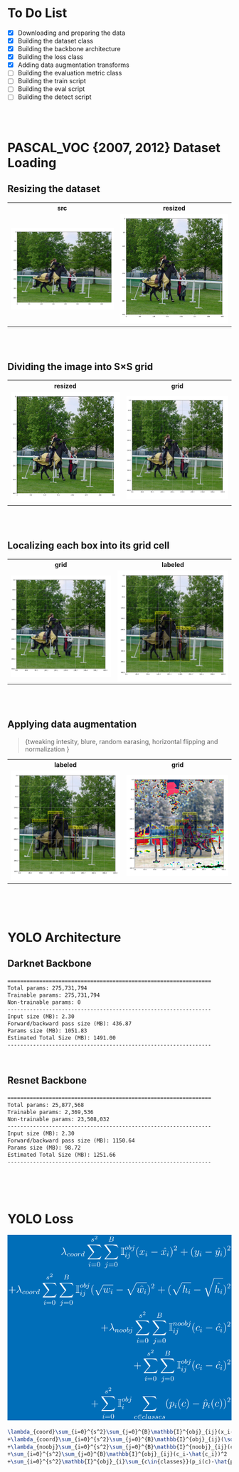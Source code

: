 # To Do List
- [x] Downloading and preparing the data
- [x] Building the dataset class
- [x] Building the backbone architecture
- [x] Building the loss class
- [x] Adding data augmentation transforms
- [ ] Building the evaluation metric class
- [ ] Building the train script
- [ ] Building the eval script
- [ ] Building the detect script

<br><br> 

# PASCAL_VOC {2007, 2012} Dataset Loading

## Resizing the dataset
<table>
    <th>
        src
    </th>
    <th>
        resized
    </th>
    <tr>
        <td><img src="assets/src_img.png"></td>
        <td><img src="assets/resized_img.png"></td>
    </tr>
</table>
<br><br>
    
## Dividing the image into S×S grid
<table>
    <th>
        resized
    </th>
    <th>
        grid
    </th>
    <tr>
        <td><img src="assets/resized_img.png"></td>
        <td><img src="assets/grid_img.png"></td>
    </tr>
</table>
<br><br>

## Localizing each box into its grid cell
<table>
    <th>
        grid
    </th>
    <th>
        labeled
    </th>
    <tr>
        <td><img src="assets/grid_img.png"></td>
        <td><img src="assets/labeled_img.png"></td>
    </tr>
    <tr>
</table>
<br><br>

## Applying data augmentation 
> {tweaking intesity, blure, random earasing, horizontal flipping and normalization }
<table>
    <th>
        labeled
    </th>
    <th>
        grid
    </th>
    <tr>
        <td><img src="assets/labeled_img.png"></td>
        <td><img src="assets/augmented_img.png"></td>
    </tr>
</table>
<br><br><br>

# YOLO Architecture

## Darknet Backbone
```
================================================================
Total params: 275,731,794
Trainable params: 275,731,794
Non-trainable params: 0
----------------------------------------------------------------
Input size (MB): 2.30
Forward/backward pass size (MB): 436.87
Params size (MB): 1051.83
Estimated Total Size (MB): 1491.00
----------------------------------------------------------------
```
<br>

## Resnet Backbone
```
================================================================
Total params: 25,877,568
Trainable params: 2,369,536
Non-trainable params: 23,508,032
----------------------------------------------------------------
Input size (MB): 2.30
Forward/backward pass size (MB): 1150.64
Params size (MB): 98.72
Estimated Total Size (MB): 1251.66
----------------------------------------------------------------
```

<br><br><br>

# YOLO Loss

<img src="assets/yolo_loss.png">
<!-- <img src="https://www.bruot.org/tex2img/media/3seT9oQyi2KzaARYGKltEVAfCkEmNaC2AMjoMYEQhcSb/tex2img_equation.svg"> -->

```latex
\lambda_{coord}\sum_{i=0}^{s^2}\sum_{j=0}^{B}\mathbb{I}^{obj}_{ij}(x_i-\hat{x_i})^2+(y_i-\hat{y_i})^2
+\lambda_{coord}\sum_{i=0}^{s^2}\sum_{j=0}^{B}\mathbb{I}^{obj}_{ij}(\sqrt{w_i}-\sqrt{\hat{w_i}})^2+(\sqrt{h_i}-\sqrt{\hat{h_i}})^2
+\lambda_{noobj}\sum_{i=0}^{s^2}\sum_{j=0}^{B}\mathbb{I}^{noobj}_{ij}(c_i-\hat{c_i})^2
+\sum_{i=0}^{s^2}\sum_{j=0}^{B}\mathbb{I}^{obj}_{ij}(c_i-\hat{c_i})^2
+\sum_{i=0}^{s^2}\mathbb{I}^{obj}_{i}\sum_{c\in{classes}}(p_i(c)-\hat{p}_i(c))^2
```